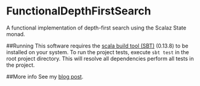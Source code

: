 # FunctionalDepthFirstSearch
A functional implementation of depth-first search using the Scalaz State monad.

##Running
This software requires the [scala build tool (SBT)](http://www.scala-sbt.org/) (0.13.8) to be installed on your system. 
To run the project tests, execute `sbt test` in the root project directory. This will resolve all dependencies perform all tests in the project.

##More info
See my [blog post](http://www.functionalai.com/).
